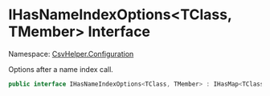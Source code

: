 # IHasNameIndexOptions&lt;TClass, TMember&gt; Interface

Namespace: [CsvHelper.Configuration](/api/CsvHelper.Configuration)

Options after a name index call.

```cs
public interface IHasNameIndexOptions<TClass, TMember> : IHasMap<TClass>, IBuildableClass<TClass>, IHasTypeConverter<TClass, TMember>, IHasDefault<TClass, TMember>, IHasValidate<TClass, TMember>
```
